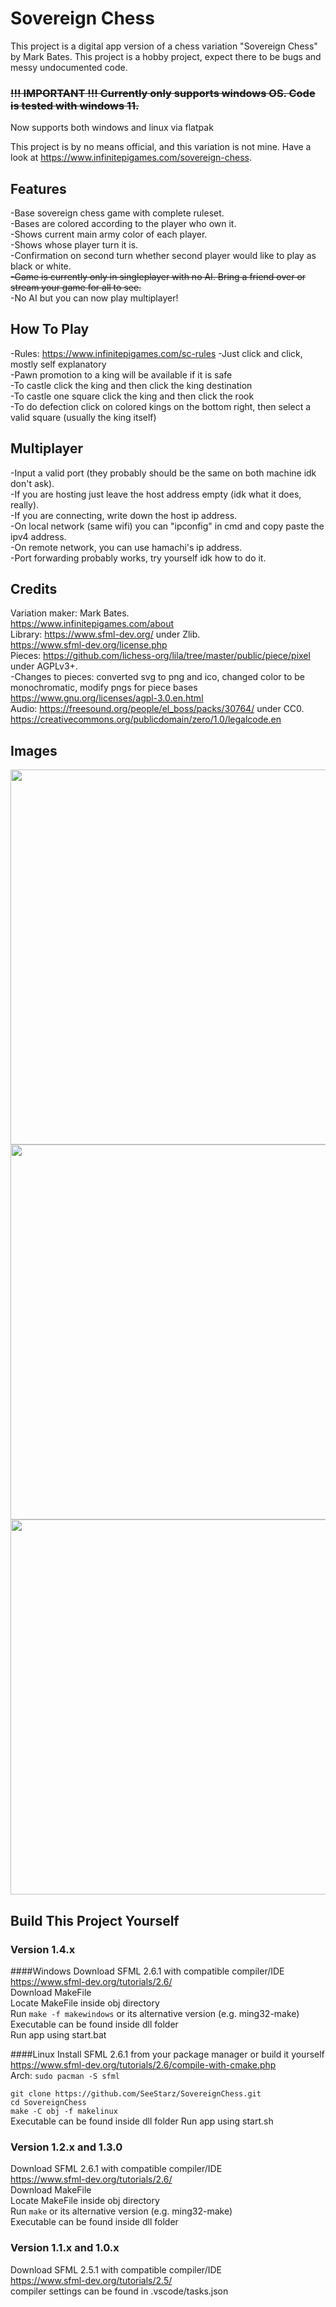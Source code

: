 # Sovereign Chess

This project is a digital app version of a chess variation "Sovereign Chess" by Mark Bates. This project is a hobby project, expect there to be bugs and messy undocumented code.  

### ~~**!!! IMPORTANT !!! Currently only supports windows OS. Code is tested with windows 11.**~~
Now supports both windows and linux via flatpak

This project is by no means official, and this variation is not mine. Have a look at https://www.infinitepigames.com/sovereign-chess.

## Features
-Base sovereign chess game with complete ruleset.  
-Bases are colored according to the player who own it.  
-Shows current main army color of each player.  
-Shows whose player turn it is.  
-Confirmation on second turn whether second player would like to play as black or white.  
~~-Game is currently only in singleplayer with no AI. Bring a friend over or stream your game for all to see.~~  
-No AI but you can now play multiplayer!

## How To Play
-Rules: https://www.infinitepigames.com/sc-rules
-Just click and click, mostly self explanatory  
-Pawn promotion to a king will be available if it is safe  
-To castle click the king and then click the king destination  
-To castle one square click the king and then click the rook  
-To do defection click on colored kings on the bottom right, then select a valid square (usually the king itself)  

## Multiplayer
-Input a valid port (they probably should be the same on both machine idk don't ask).  
-If you are hosting just leave the host address empty (idk what it does, really).  
-If you are connecting, write down the host ip address.  
-On local network (same wifi) you can "ipconfig" in cmd and copy paste the ipv4 address.  
-On remote network, you can use hamachi's ip address.  
-Port forwarding probably works, try yourself idk how to do it.

## Credits
Variation maker: Mark Bates.  
https://www.infinitepigames.com/about  
Library: https://www.sfml-dev.org/ under Zlib.  
https://www.sfml-dev.org/license.php  
Pieces: https://github.com/lichess-org/lila/tree/master/public/piece/pixel under AGPLv3+.  
-Changes to pieces: converted svg to png and ico, changed color to be monochromatic, modify pngs for piece bases  
https://www.gnu.org/licenses/agpl-3.0.en.html  
Audio: https://freesound.org/people/el_boss/packs/30764/ under CC0.  
https://creativecommons.org/publicdomain/zero/1.0/legalcode.en

## Images
<img src="https://i.imgur.com/7A515Zp.png" width="600" />
<img src="https://i.imgur.com/Zrtr3cx.png" width="600" />
<img src="https://i.imgur.com/EugWGji.png" width="600" />

## Build This Project Yourself
### Version 1.4.x
####Windows
Download SFML 2.6.1 with compatible compiler/IDE  
https://www.sfml-dev.org/tutorials/2.6/  
Download MakeFile  
Locate MakeFile inside obj directory  
Run ```make -f makewindows``` or its alternative version (e.g. ming32-make)  
Executable can be found inside dll folder  
Run app using start.bat

####Linux
Install SFML 2.6.1 from your package manager or build it yourself
https://www.sfml-dev.org/tutorials/2.6/compile-with-cmake.php  
Arch: ```sudo pacman -S sfml```  
  
```git clone https://github.com/SeeStarz/SovereignChess.git```  
```cd SovereignChess```  
```make -C obj -f makelinux```  
Executable can be found inside dll folder
Run app using start.sh

### Version 1.2.x and 1.3.0  
Download SFML 2.6.1 with compatible compiler/IDE  
https://www.sfml-dev.org/tutorials/2.6/  
Download MakeFile  
Locate MakeFile inside obj directory  
Run ```make``` or its alternative version (e.g. ming32-make)  
Executable can be found inside dll folder  

### Version 1.1.x and 1.0.x
Download SFML 2.5.1 with compatible compiler/IDE  
https://www.sfml-dev.org/tutorials/2.5/  
compiler settings can be found in .vscode/tasks.json  
